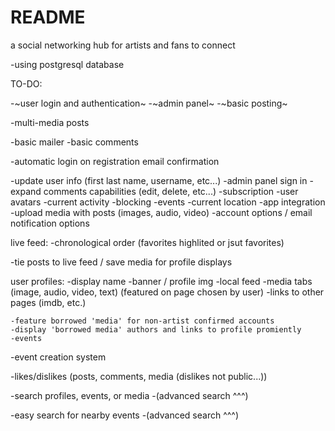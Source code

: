 # README

a social networking hub for artists and fans to connect


-using postgresql database



TO-DO:

-~user login and authentication~
-~admin panel~
-~basic posting~

-multi-media posts

-basic mailer
-basic comments

-automatic login on registration email confirmation


-update user info (first last name, username, etc...)
-admin panel sign in
-expand comments capabilities (edit, delete, etc...)
-subscription
-user avatars
-current activity
-blocking
-events
-current location
-app integration
-upload media with posts (images, audio, video)
-account options / email notification options

live feed:
    -chronological order (favorites highlited or jsut favorites)

-tie posts to live feed / save media for profile displays



user profiles:
    -display name
    -banner / profile img
    -local feed
    -media tabs (image, audio, video, text) (featured on page chosen by user)
    -links to other pages (imdb, etc.)

    -feature borrowed 'media' for non-artist confirmed accounts
    -display 'borrowed media' authors and links to profile promiently
    -events



-event creation system
    
-likes/dislikes (posts, comments, media (dislikes not public...))

-search profiles, events, or media 
-(advanced search ^^^)

-easy search for nearby events
-(advanced search ^^^)



